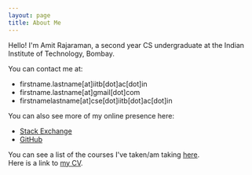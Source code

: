 ```yaml
---
layout: page
title: About Me
---
```


Hello! I'm Amit Rajaraman, a second year CS undergraduate at the Indian Institute of Technology, Bombay.

You can contact me at:
* firstname.lastname[at]iitb[dot]ac[dot]in
* firstname.lastname[at]gmail[dot]com
* firstnamelastname[at]cse[dot]iitb[dot]ac[dot]in

You can also see more of my online presence here:
* [Stack Exchange](https://stackexchange.com/users/10918067/amit-rajaraman)
* [GitHub](https://github.com/amitrajaraman)

You can see a list of the courses I've taken/am taking [here](courses).    
Here is a link to [my CV](CV.pdf).